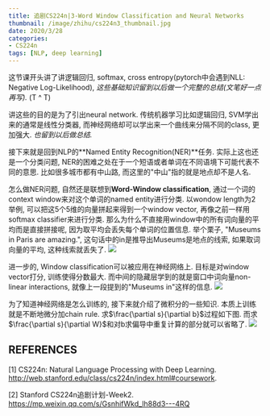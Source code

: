 ```yaml
---
title: 追剧CS224n|3-Word Window Classification and Neural Networks
thumbnail: /image/zhihu/cs224n3_thumbnail.jpg
date: 2020/3/28
categories: 
- CS224n
tags: [NLP, deep learning]
---
```


这节课开头讲了讲逻辑回归, softmax, cross entropy(pytorch中会遇到NLL: Negative Log-Likelihood), *这些基础知识留到以后做一个完整的总结(文笔好一点再写).* (T ^ T) 

讲这些的目的是为了引出neural network. 传统机器学习比如逻辑回归, SVM学出来的通常是线性分类器, 而神经网络却可以学出来一个曲线来分隔不同的class, 更加强大. *也留到以后做总结.*
<!-- more -->

接下来就是回到NLP的**Named Entity Recognition(NER)**任务. 实际上这也还是一个分类问题, NER的困难之处在于一个短语或者单词在不同语境下可能代表不同的意思. 比如很多城市都有中山路, 而这里的"中山"指的就是地点却不是人名. 

怎么做NER问题, 自然还是联想到**Word-Window classification**, 通过一个词的context window来对这个单词的named entity进行分类. 以wondow length为2举例, 可以把这5个5维的向量拼起来得到一个window vector, 再像之前一样用softmax classifier来进行分类. 那么为什么不直接用window中的所有词向量的平均而是直接拼接呢, 因为取平均会丢失每个单词的位置信息. 举个栗子, "Museums in Paris are amazing.", 这句话中的in是推导出Museums是地点的线索, 如果取词向量的平均, 这种线索就丢失了.
![](/image/zhihu/cs224n3_1.png)

进一步的, Window classification可以被应用在神经网络上. 目标是对window vector打分, 训练使得分数最大. 而中间的隐藏层学到的就是窗口中词向量non-linear interactions, 就像上一段提到的"Museums in"这样的信息. 
![](/image/zhihu/cs224n3_2.png)

为了知道神经网络是怎么训练的, 接下来就介绍了微积分的一些知识. 本质上训练就是不断地微分加chain rule. 求$\frac{\partial s}{\partial b}$过程如下图. 而求$\frac{\partial s}{\partial W}$和对b求偏导中重复计算的部分就可以省略了.
![](/image/zhihu/cs224n3_3.png)

## REFERENCES
[1] CS224n: Natural Language Processing with Deep Learning. http://web.stanford.edu/class/cs224n/index.html#coursework.

[2] Stanford CS224n追剧计划-Week2. https://mp.weixin.qq.com/s/GsnhifWkd_lh88d3---4RQ